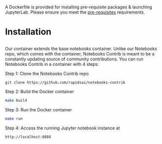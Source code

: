 
A Dockerfile is provided for installing pre-requisite packages & launching JupyterLab. Please ensure you meet the [pre-requisites](https://rapids.ai/start.html#prerequisites) requirements.

# Installation

## 
Our container extends the base notebooks container. Unlike our Notebooks repo, which comes with the container, Notebooks Contrib is meant to be a constantly updating source of community contributions. You can run Notebooks Contrib in a container with 4 steps:

Step 1: Clone the Notebooks Contrib repo
```bash
git clone https://github.com/rapidsai/notebooks-contrib
```

Step 2: Build the Docker container
```bash
make build
```

Step 3: Run the Docker container
```bash
make run
```

Step 4: Access the running Jupyter notebook instance at
```text
http://localhost:8888
```